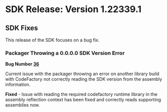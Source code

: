 # SDK Release: Version 1.22339.1

## SDK Fixes
This release of the SDK focuses on a bug fix.

### Packager Throwing a 0.0.0.0 SDK Version Error
**Bug Number [36](https://github.com/CodeFactoryLLC/CodeFactory/issues/36)**

Current issue with the packager throwing an error on another library build with CodeFactory not correctly reading the SDK version from the assembly information.

**Fixed** - Issue with reading the required codefactory runtime library in the assembly reflection context has been fixed and correctly reads supporting assemblies now.


